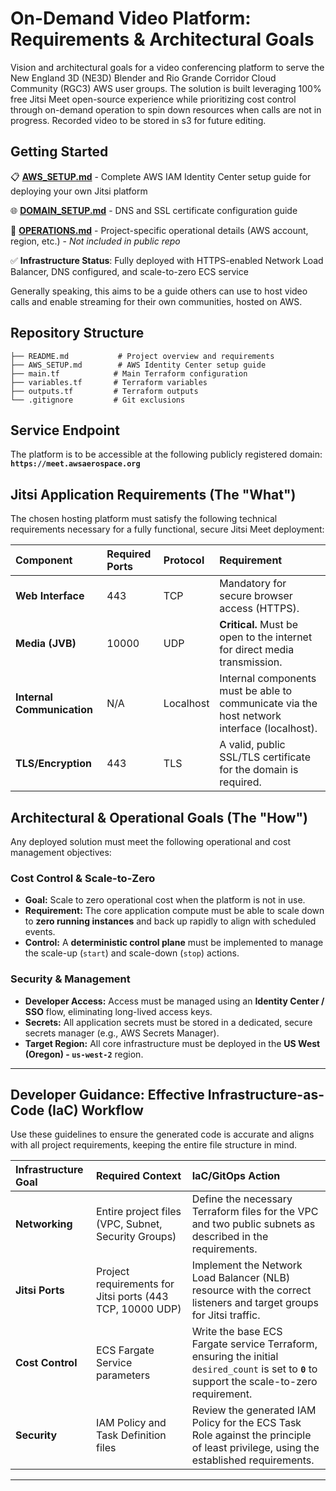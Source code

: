# On-Demand Video Platform: Requirements & Architectural Goals

Vision and architectural goals for a video conferencing platform to serve the New England 3D (NE3D) Blender and Rio Grande Corridor Cloud Community (RGC3) AWS user groups. The solution is built leveraging 100% free Jitsi Meet open-source experience while prioritizing cost control through on-demand operation to spin down resources when calls are not in progress. Recorded video to be stored in s3 for future editing.

## Getting Started

📋 **[AWS_SETUP.md](AWS_SETUP.md)** - Complete AWS IAM Identity Center setup guide for deploying your own Jitsi platform

🌐 **[DOMAIN_SETUP.md](DOMAIN_SETUP.md)** - DNS and SSL certificate configuration guide

🔧 **[OPERATIONS.md](OPERATIONS.md)** - Project-specific operational details (AWS account, region, etc.) - *Not included in public repo*

✅ **Infrastructure Status**: Fully deployed with HTTPS-enabled Network Load Balancer, DNS configured, and scale-to-zero ECS service

Generally speaking, this aims to be a guide others can use to host video calls and enable streaming for their own communities, hosted on AWS.

## Repository Structure

```
├── README.md           # Project overview and requirements
├── AWS_SETUP.md        # AWS Identity Center setup guide
├── main.tf            # Main Terraform configuration
├── variables.tf       # Terraform variables
├── outputs.tf         # Terraform outputs
└── .gitignore         # Git exclusions
```

## Service Endpoint

The platform is to be accessible at the following publicly registered domain:
**`https://meet.awsaerospace.org`**

## Jitsi Application Requirements (The "What")

The chosen hosting platform must satisfy the following technical requirements necessary for a fully functional, secure Jitsi Meet deployment:

| Component | Required Ports | Protocol | Requirement |
| :--- | :--- | :--- | :--- |
| **Web Interface** | 443 | TCP | Mandatory for secure browser access (HTTPS). |
| **Media (JVB)** | 10000 | UDP | **Critical.** Must be open to the internet for direct media transmission. |
| **Internal Communication** | N/A | Localhost | Internal components must be able to communicate via the host network interface (localhost). |
| **TLS/Encryption** | 443 | TLS | A valid, public SSL/TLS certificate for the domain is required. |

## Architectural & Operational Goals (The "How")

Any deployed solution must meet the following operational and cost management objectives:

### Cost Control & Scale-to-Zero

* **Goal:** Scale to zero operational cost when the platform is not in use.
* **Requirement:** The core application compute must be able to scale down to **zero running instances** and back up rapidly to align with scheduled events.
* **Control:** A **deterministic control plane** must be implemented to manage the scale-up (`start`) and scale-down (`stop`) actions.

### Security & Management

* **Developer Access:** Access must be managed using an **Identity Center / SSO** flow, eliminating long-lived access keys.
* **Secrets:** All application secrets must be stored in a dedicated, secure secrets manager (e.g., AWS Secrets Manager).
* **Target Region:** All core infrastructure must be deployed in the **US West (Oregon) - `us-west-2`** region.

---

## Developer Guidance: Effective Infrastructure-as-Code (IaC) Workflow

Use these guidelines to ensure the generated code is accurate and aligns with all project requirements, keeping the entire file structure in mind.

| Infrastructure Goal | Required Context | IaC/GitOps Action |
| :--- | :--- | :--- |
| **Networking** | Entire project files (VPC, Subnet, Security Groups) | Define the necessary Terraform files for the VPC and two public subnets as described in the requirements. |
| **Jitsi Ports** | Project requirements for Jitsi ports (443 TCP, 10000 UDP) | Implement the Network Load Balancer (NLB) resource with the correct listeners and target groups for Jitsi traffic. |
| **Cost Control** | ECS Fargate Service parameters | Write the base ECS Fargate service Terraform, ensuring the initial `desired_count` is set to **`0`** to support the scale-to-zero requirement. |
| **Security** | IAM Policy and Task Definition files | Review the generated IAM Policy for the ECS Task Role against the principle of least privilege, using the established requirements. |

---

